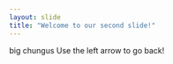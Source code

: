 ```yaml
---
layout: slide
title: "Welcome to our second slide!"
---
```

big chungus
Use the left arrow to go back!



